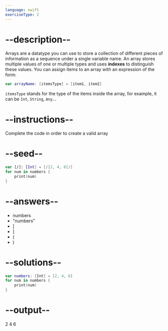 ```yaml
---
language: swift
exerciseType: 2
---
```


# --description--

Arrays are a datatype you can use to store a collection of different pieces of information as a sequence under a single variable name.
An array stores multiple values of one or multiple types and uses **indexes** to distinguish these values.
You can assign items to an array with an expression of the form:
```swift
var arrayName: [itemsType] = [item1, item2]
```
`itemsType` stands for the type of the items inside the array, for example, it can be `Int`, `String`, `Any`...

# --instructions--

Complete the code in order to create a valid array

# --seed--

```swift
var [/]: [Int] = [/]2, 4, 6[/]
for num in numbers {
    print(num)
}
```

# --answers--

- numbers
- "numbers"
- [
- ]
- (
- )

# --solutions--

```swift
var numbers: [Int] = [2, 4, 6]
for num in numbers {
    print(num)
}
```

# --output--

2
4
6
